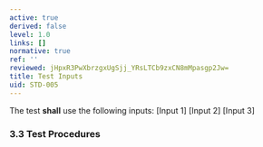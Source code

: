 ```yaml
---
active: true
derived: false
level: 1.0
links: []
normative: true
ref: ''
reviewed: jHpxR3PwXbrzgxUgSjj_YRsLTCb9zxCN8mMpasgp2Jw=
title: Test Inputs
uid: STD-005
---
```


The test **shall** use the following inputs:
[Input 1]
[Input 2]
[Input 3]

### 3.3 Test Procedures